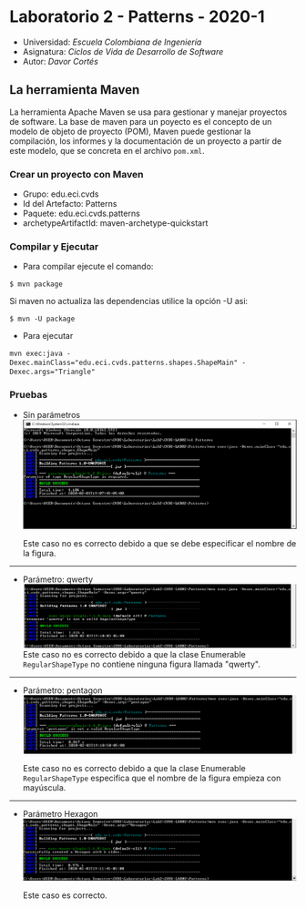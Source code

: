 # Laboratorio 2 - Patterns - 2020-1


* Universidad: _Escuela Colombiana de Ingeniería_
* Asignatura:  _Ciclos de Vida de Desarrollo de Software_
* Autor: _Davor Cortés_

## La herramienta Maven

La herramienta Apache Maven se usa para gestionar y manejar proyectos de software. La base de maven para un poyecto es el concepto de un modelo de objeto de proyecto (POM), Maven puede gestionar la compilación, los informes y la documentación de un proyecto a partir de este modelo, que se concreta en el archivo `pom.xml`.


### Crear un proyecto con Maven

* Grupo: edu.eci.cvds
* Id del Artefacto: Patterns
* Paquete: edu.eci.cvds.patterns
* archetypeArtifactId: maven-archetype-quickstart


### Compilar y Ejecutar
* Para compilar ejecute el comando:
```
$ mvn package
```
  Si maven no actualiza las dependencias utilice la opción -U asi:
```
$ mvn -U package
```
* Para ejecutar
```
mvn exec:java -Dexec.mainClass="edu.eci.cvds.patterns.shapes.ShapeMain" -Dexec.args="Triangle"
```

### Pruebas

* Sin parámetros
  ![](prueba1.PNG)

  Este caso no es correcto debido a que se debe especificar el nombre de la figura.
---
* Parámetro: qwerty
  ![](Prueba2.PNG)
  Este caso no es correcto debido a que la clase Enumerable `RegularShapeType` no contiene ninguna figura llamada "qwerty".
---
* Parámetro: pentagon
  ![](Prueba3.PNG)

  Este caso no es correcto debido a que la clase Enumerable `RegularShapeType` especifica que el nombre de la figura empieza con mayúscula.
---
* Parámetro Hexagon
  ![](prueba4.PNG)

  Este caso es correcto.

